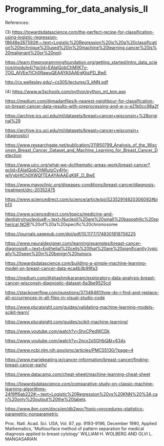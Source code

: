 # Programming_for_data_analysis_II

References:

(3) https://towardsdatascience.com/the-perfect-recipe-for-classification-using-logistic-regression-f8648e267592#:~:text=Logistic%20Regression%20is%20a%20classification%20technique%20used%20in%20machine%20learning,cancer%20is%20malignant%20or%20not).

https://learn.theprogrammingfoundation.org/getting_started/intro_data_science/module4/?gclid=EAIaIQobChMIlK7v-7OG_AIVEe7tCh0RawuQEAAYASAAEgKbzPD_BwE

http://cs.wellesley.edu/~cs305/lectures/3_kNN.pdf

(4) https://www.w3schools.com/python/python_ml_knn.asp

https://medium.com/@madanflies/k-nearest-neighbour-for-classification-on-breast-cancer-data-results-with-preprocessing-and-w-o-e21b0cc98a2f

https://archive.ics.uci.edu/ml/datasets/breast+cancer+wisconsin+%28original%29

https://archive.ics.uci.edu/ml/datasets/breast+cancer+wisconsin+(diagnostic)

https://www.researchgate.net/publication/311950799_Analysis_of_the_Wisconsin_Breast_Cancer_Dataset_and_Machine_Learning_for_Breast_Cancer_Detection

https://www.uicc.org/what-we-do/thematic-areas-work/breast-cancer?gclid=EAIaIQobChMIutzCy4Hv-wIVybHtCh0XWQfTEAAYAiAAEgK8F_D_BwE

https://www.mayoclinic.org/diseases-conditions/breast-cancer/diagnosis-treatment/drc-20352475

https://www.sciencedirect.com/science/article/pii/S2352914820306092#bib13

https://www.sciencedirect.com/topics/medicine-and-dentistry/nucleolus#:~:text=Nucleoli%20are%20small%20basophilic%20spherical,NOR)%20of%20a%20specific%20chromosome

https://journals.sagepub.com/doi/pdf/10.1177/1748301818756225 

https://www.neuraldesigner.com/learning/examples/breast-cancer-diagnosis#:~:text=Epithelial%20cells%20that%20are%20significantly,typically%20seen%20in%20benign%20tumors.

https://towardsdatascience.com/building-a-simple-machine-learning-model-on-breast-cancer-data-eca4b3b99fa3

https://medium.com/@shashmikaranam/exploratory-data-analysis-breast-cancer-wisconsin-diagnostic-dataset-6a3be9525cd 

https://stackoverflow.com/questions/37346481/how-do-i-find-and-replace-all-occurrences-in-all-files-in-visual-studio-code 

https://www.pluralsight.com/guides/validating-machine-learning-models-scikit-learn/

https://www.pluralsight.com/guides/scikit-machine-learning/

https://www.youtube.com/watch?v=ShxCPedWCDk

https://www.youtube.com/watch?v=2ncx2q5GHbQ&t=634s

https://www.ncbi.nlm.nih.gov/pmc/articles/PMC55130/?page=4

https://www.mariekeating.ie/cancer-information/breast-cancer/finding-breast-cancer-early/ 

https://www.datacamp.com/cheat-sheet/machine-learning-cheat-sheet

https://towardsdatascience.com/comparative-study-on-classic-machine-learning-algorithms-24f9ff6ab222#:~:text=Logistic%20Regression%20vs%20KNN%20%3A,can%20only%20output%20the%20labels.

https://www.ibm.com/docs/en/db2woc?topic=procedures-statistics-parametric-nonparametric


Proc. Natl. Acad. Sci. USA, Vol. 87, pp. 9193-9196, December 1990, Applied Mathematics, 'Multisurface method of pattern separation for medical diagnosis applied to breast cytology' WILLIAM H. WOLBERG AND OLVI L. MANGASARIAN

